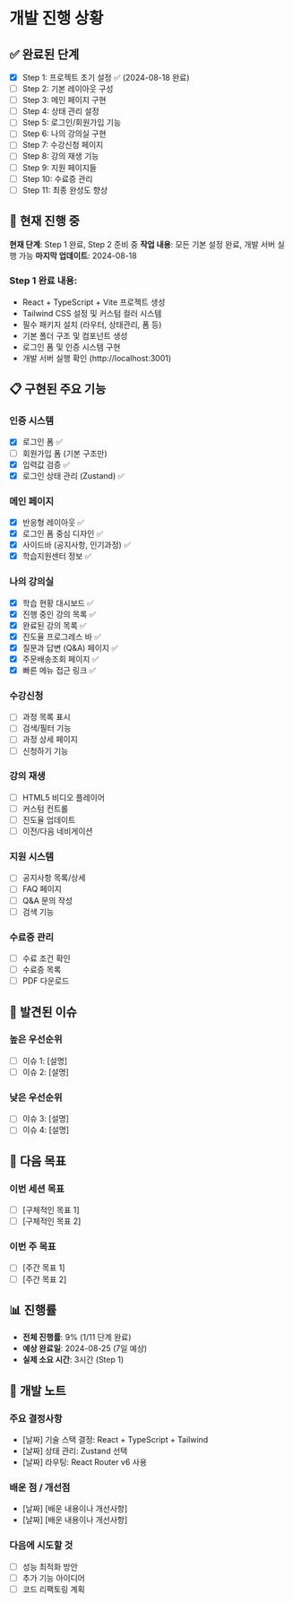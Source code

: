# 개발 진행 상황

## ✅ 완료된 단계
- [x] Step 1: 프로젝트 초기 설정 ✅ (2024-08-18 완료)
- [ ] Step 2: 기본 레이아웃 구성
- [ ] Step 3: 메인 페이지 구현
- [ ] Step 4: 상태 관리 설정
- [ ] Step 5: 로그인/회원가입 기능
- [ ] Step 6: 나의 강의실 구현
- [ ] Step 7: 수강신청 페이지
- [ ] Step 8: 강의 재생 기능
- [ ] Step 9: 지원 페이지들
- [ ] Step 10: 수료증 관리
- [ ] Step 11: 최종 완성도 향상

## 🔄 현재 진행 중
**현재 단계**: Step 1 완료, Step 2 준비 중
**작업 내용**: 모든 기본 설정 완료, 개발 서버 실행 가능
**마지막 업데이트**: 2024-08-18

### Step 1 완료 내용:
- React + TypeScript + Vite 프로젝트 생성
- Tailwind CSS 설정 및 커스텀 컬러 시스템
- 필수 패키지 설치 (라우터, 상태관리, 폼 등)
- 기본 폴더 구조 및 컴포넌트 생성
- 로그인 폼 및 인증 시스템 구현
- 개발 서버 실행 확인 (http://localhost:3001)

## 📋 구현된 주요 기능

### 인증 시스템
- [x] 로그인 폼 ✅
- [ ] 회원가입 폼 (기본 구조만)
- [x] 입력값 검증 ✅
- [x] 로그인 상태 관리 (Zustand) ✅

### 메인 페이지  
- [x] 반응형 레이아웃 ✅
- [x] 로그인 폼 중심 디자인 ✅
- [x] 사이드바 (공지사항, 인기과정) ✅
- [x] 학습지원센터 정보 ✅

### 나의 강의실
- [x] 학습 현황 대시보드 ✅
- [x] 진행 중인 강의 목록 ✅
- [x] 완료된 강의 목록 ✅
- [x] 진도율 프로그레스 바 ✅
- [x] 질문과 답변 (Q&A) 페이지 ✅
- [x] 주문배송조회 페이지 ✅
- [x] 빠른 메뉴 접근 링크 ✅

### 수강신청
- [ ] 과정 목록 표시
- [ ] 검색/필터 기능
- [ ] 과정 상세 페이지
- [ ] 신청하기 기능

### 강의 재생
- [ ] HTML5 비디오 플레이어
- [ ] 커스텀 컨트롤
- [ ] 진도율 업데이트
- [ ] 이전/다음 네비게이션

### 지원 시스템
- [ ] 공지사항 목록/상세
- [ ] FAQ 페이지
- [ ] Q&A 문의 작성
- [ ] 검색 기능

### 수료증 관리
- [ ] 수료 조건 확인
- [ ] 수료증 목록
- [ ] PDF 다운로드

## 🐛 발견된 이슈

### 높은 우선순위
- [ ] 이슈 1: [설명]
- [ ] 이슈 2: [설명]

### 낮은 우선순위
- [ ] 이슈 3: [설명]
- [ ] 이슈 4: [설명]

## 🎯 다음 목표

### 이번 세션 목표
- [ ] [구체적인 목표 1]
- [ ] [구체적인 목표 2]

### 이번 주 목표
- [ ] [주간 목표 1]
- [ ] [주간 목표 2]

## 📊 진행률  
- **전체 진행률**: 9% (1/11 단계 완료)
- **예상 완료일**: 2024-08-25 (7일 예상)
- **실제 소요 시간**: 3시간 (Step 1)

## 📝 개발 노트

### 주요 결정사항
- [날짜] 기술 스택 결정: React + TypeScript + Tailwind
- [날짜] 상태 관리: Zustand 선택
- [날짜] 라우팅: React Router v6 사용

### 배운 점 / 개선점
- [날짜] [배운 내용이나 개선사항]
- [날짜] [배운 내용이나 개선사항]

### 다음에 시도할 것
- [ ] 성능 최적화 방안
- [ ] 추가 기능 아이디어
- [ ] 코드 리팩토링 계획